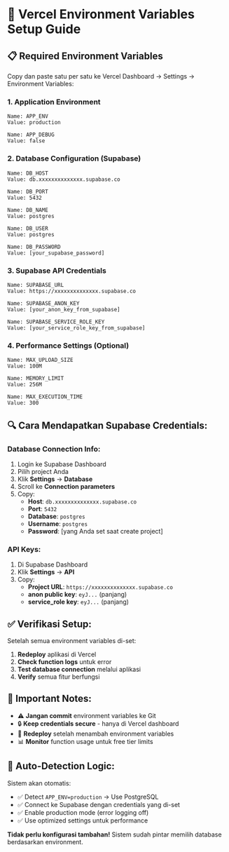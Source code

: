 # 🚀 Vercel Environment Variables Setup Guide

## 📋 **Required Environment Variables**

Copy dan paste satu per satu ke Vercel Dashboard → Settings → Environment Variables:

### **1. Application Environment**
```
Name: APP_ENV
Value: production
```

```
Name: APP_DEBUG  
Value: false
```

### **2. Database Configuration (Supabase)**
```
Name: DB_HOST
Value: db.xxxxxxxxxxxxxx.supabase.co
```

```
Name: DB_PORT
Value: 5432
```

```
Name: DB_NAME
Value: postgres
```

```
Name: DB_USER
Value: postgres
```

```
Name: DB_PASSWORD
Value: [your_supabase_password]
```

### **3. Supabase API Credentials**
```
Name: SUPABASE_URL
Value: https://xxxxxxxxxxxxxx.supabase.co
```

```
Name: SUPABASE_ANON_KEY
Value: [your_anon_key_from_supabase]
```

```
Name: SUPABASE_SERVICE_ROLE_KEY
Value: [your_service_role_key_from_supabase]
```

### **4. Performance Settings (Optional)**
```
Name: MAX_UPLOAD_SIZE
Value: 100M
```

```
Name: MEMORY_LIMIT
Value: 256M
```

```
Name: MAX_EXECUTION_TIME
Value: 300
```

## 🔍 **Cara Mendapatkan Supabase Credentials:**

### **Database Connection Info:**
1. Login ke Supabase Dashboard
2. Pilih project Anda
3. Klik **Settings** → **Database**
4. Scroll ke **Connection parameters**
5. Copy:
   - **Host**: `db.xxxxxxxxxxxxxx.supabase.co`
   - **Port**: `5432`
   - **Database**: `postgres`
   - **Username**: `postgres`
   - **Password**: [yang Anda set saat create project]

### **API Keys:**
1. Di Supabase Dashboard
2. Klik **Settings** → **API**
3. Copy:
   - **Project URL**: `https://xxxxxxxxxxxxxx.supabase.co`
   - **anon public key**: `eyJ...` (panjang)
   - **service_role key**: `eyJ...` (panjang)

## ✅ **Verifikasi Setup:**

Setelah semua environment variables di-set:

1. **Redeploy** aplikasi di Vercel
2. **Check function logs** untuk error
3. **Test database connection** melalui aplikasi
4. **Verify** semua fitur berfungsi

## 🚨 **Important Notes:**

- ⚠️ **Jangan commit** environment variables ke Git
- 🔒 **Keep credentials secure** - hanya di Vercel dashboard
- 🔄 **Redeploy** setelah menambah environment variables
- 📊 **Monitor** function usage untuk free tier limits

## 🎯 **Auto-Detection Logic:**

Sistem akan otomatis:
- ✅ Detect `APP_ENV=production` → Use PostgreSQL
- ✅ Connect ke Supabase dengan credentials yang di-set
- ✅ Enable production mode (error logging off)
- ✅ Use optimized settings untuk performance

**Tidak perlu konfigurasi tambahan!** Sistem sudah pintar memilih database berdasarkan environment.
